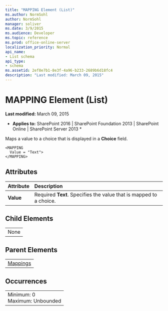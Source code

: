 ```yaml
---
title: "MAPPING Element (List)"
ms.author: NormSohl
author: NormSohl
manager: soliver
ms.date: 3/9/2015
ms.audience: Developer
ms.topic: reference
ms.prod: office-online-server
localization_priority: Normal
api_name:
- List schema
api_type:
- schema
ms.assetid: 2ef8e7b1-8e3f-4a96-b233-2689b6d18fc4
description: "Last modified: March 09, 2015"
---
```


# MAPPING Element (List)

 **Last modified:** March 09, 2015 
  
 * **Applies to:** SharePoint 2016 | SharePoint Foundation 2013 | SharePoint Online | SharePoint Server 2013 * 
  
Maps a value to a choice that is displayed in a **Choice** field. 
  
```
<MAPPING
  Value = "Text">
</MAPPING>
```

## Attributes

|**Attribute**|**Description**|
|:-----|:-----|
|**Value** <br/> |Required **Text**. Specifies the value that is mapped to a choice.  <br/> |
   
## Child Elements

||
|:-----|
|None |
   
## Parent Elements

||
|:-----|
|[Mappings](mappings-element-list.md)|
   
## Occurrences

||
|:-----|
|Minimum: 0  <br/> Maximum: Unbounded  <br/> |
   

